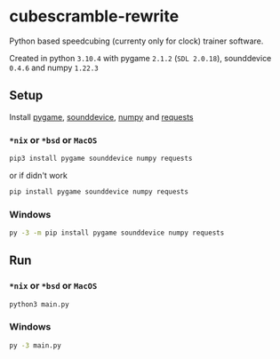 # cubescramble-rewrite
Python based speedcubing (currenty only for clock) trainer software.

Created in python `3.10.4` 
with pygame `2.1.2` (`SDL 2.0.18`), sounddevice `0.4.6` and numpy `1.22.3`

## Setup
Install [pygame](https://pypi.org/project/pygame), [sounddevice](https://pypi.org/project/sounddevice), [numpy](https://pypi.org/project/numpy) and [requests](https://pypi.org/project/requests)

### `*nix` or `*bsd` or `MacOS`
```sh
pip3 install pygame sounddevice numpy requests
```
or if didn't work
```sh
pip install pygame sounddevice numpy requests
```

### Windows
```cmd
py -3 -m pip install pygame sounddevice numpy requests
```

## Run

### `*nix` or `*bsd` or `MacOS`
```sh
python3 main.py
```

### Windows

```cmd
py -3 main.py
```
